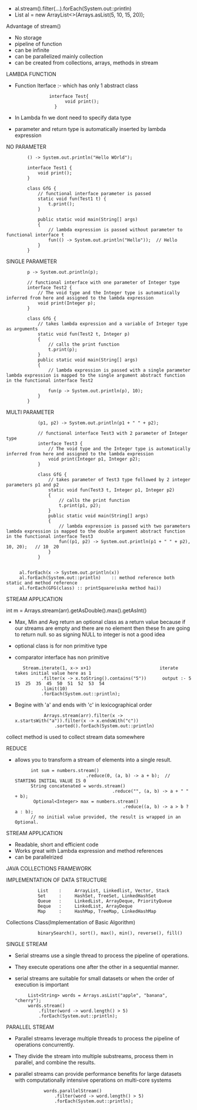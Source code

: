  - al.stream().filter(...).forEach(System.out::println)
 - List<Integer> al = new ArrayList<>(Arrays.asList(5, 10, 15, 20));

Advantage of stream()
  - No storage
  - pipeline of function
  - can be infinite
  - can be parallelized mainly collection
  - can be created from collections, arrays, methods in stream



LAMBDA  FUNCTION
  - Function Iterface :- which has only 1 abstract class

                     interface Test{
                           void print();
                       }

  - In Lambda fn we dont need to specify data type
  - parameter and return type is automatically inserted by lambda expression

NO PARAMETER

            () -> System.out.println("Hello WOrld");

            interface Test1 {
                void print();
            }

            class GfG {
                // functional interface parameter is passed
                static void fun(Test1 t) { 
                    t.print(); 
                }

                public static void main(String[] args)
                {
                    // lambda expression is passed without parameter to functional interface t
                    fun(() -> System.out.println("Hello"));  // Hello
                }
            }


SINGLE PARAMETER

            p -> System.out.println(p);

            // functional interface with one parameter of Integer type
            interface Test2 {
                // The void type and the Integer type is automatically inferred from here and assigned to the lambda expression
                void print(Integer p);
            }

            class GfG {
                // takes lambda expression and a variable of Integer type as arguments
                static void fun(Test2 t, Integer p)
                {
                    // calls the print function
                    t.print(p);
                }
                public static void main(String[] args)
                {
                    // lambda expression is passed with a single parameter lambda expression is mapped to the single argument abstract function in the functional interface Test2
                    
                    fun(p -> System.out.println(p), 10);
                }
            }


MULTI PARAMETER

                (p1, p2) -> System.out.println(p1 + " " + p2);

                // functional interface Test3 with 2 parameter of Integer type
                interface Test3 {
                    // The void type and the Integer type is automatically inferred from here and assigned to the lambda expression
                    void print(Integer p1, Integer p2);
                }

                class GfG {
                    // takes parameter of Test3 type followed by 2 integer parameters p1 and p2
                    static void fun(Test3 t, Integer p1, Integer p2)
                    {
                        // calls the print function
                        t.print(p1, p2);
                    }
                    public static void main(String[] args)
                    {
                        // lambda expression is passed with two parameters lambda expression is mapped to the double argument abstract function in the functional interface Test3
                        fun((p1, p2) -> System.out.println(p1 + " " + p2), 10, 20);   // 10  20
                    }
                }


         al.forEach(x -> System.out.println(x))
         al.forEach(System.out::println)    :: method reference both static and method reference
         al.forEach(GFG(class) :: printSquare(uska method hai))
      


STREAM APPLICATION

  int m = Arrays.stream(arr).getAsDouble().max().getAsInt()

 - Max, Min and Avg return an optional class as a return value because if our streams are empty and there are no element then these fn are going to return null. so as signing NULL to integer is not a good idea
 - optional class is for non primitive type
 - comparator interface has non primitive
 
          Stream.iterate(1, x-> x+1)                          iterate takes initial value here as 1
                 .filter(x -> x.toString().contains("5"))      output :- 5  15  25  35  45  50  51  52  53  54
                 .limit(10)
                 .forEach(System.out::println);
        

 - Begine with 'a' and ends with 'c' in lexicographical order

                  Arrays.stream(arr).filter(x -> x.startsWith("a")).filter(x -> x.endsWith("c"))
                      .sorted().forEach(System.out::println)

collect method is used to collect stream data somewhere


REDUCE 
   - allows you to transform a stream of elements into a single result.
     
               int sum = numbers.stream()
                                    .reduce(0, (a, b) -> a + b);  // STARTING INITIAL VALUE IS 0
               String concatenated = words.stream()
                                              .reduce("", (a, b) -> a + " " + b);
                Optional<Integer> max = numbers.stream()
                                                  .reduce((a, b) -> a > b ? a : b);  
               // no initial value provided, the result is wrapped in an Optional.


STREAM APPLICATION
 - Readable, short and efficient code
 - Works great with Lambda expression and method references
 - can be parallelrized



JAVA COLLECTIONS FRAMEWORK
 
IMPLEMENTATION OF DATA STRUCTURE

                List    :     ArrayList, Linkedlist, Vector, Stack
                Set     :     HashSet, TreeSet, LinkedHashSet
                Queue   :     LinkedList, ArrayDeque, PriorityQueue
                Deque   :     LinkedList, ArrayDeque
                Map     :     HashMap, TreeMap, LinkedHashMap

Collections Class(Implementation of Basic Algorithm)

                binarySearch(), sort(), max(), min(), reverse(), fill()



SINGLE STREAM
 - Serial streams use a single thread to process the pipeline of operations.
 - They execute operations one after the other in a sequential manner.
 - serial streams are suitable for small datasets or when the order of execution is important

            List<String> words = Arrays.asList("apple", "banana", "cherry");
            words.stream()
                .filter(word -> word.length() > 5)
                .forEach(System.out::println);


PARALLEL STREAM
 - Parallel streams leverage multiple threads to process the pipeline of operations concurrently.
 - They divide the stream into multiple substreams, process them in parallel, and combine the results.
 - parallel streams can provide performance benefits for large datasets with computationally intensive 
 operations on multi-core systems

                  words.parallelStream()
                      .filter(word -> word.length() > 5)
                      .forEach(System.out::println);
